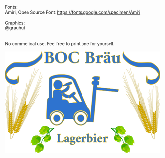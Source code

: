 Fonts: <br />
Amiri, Open Source Font: https://fonts.google.com/specimen/Amiri
<br /> <br />
Graphics: <br />
@grauhut <br />
<br /> <br />
No commerical use. Feel free to print one for yourself.
<br /> <br />
<img src=https://github.com/ChaoticEvilDM/Shirtfoo/blob/main/BOCBrew/PRINT.png>
